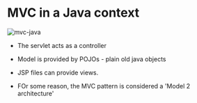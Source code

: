 # MVC in a Java context

![mvc-java](images/2019/03/mvc-java.png)

* The servlet acts as a controller
* Model is provided by POJOs - plain old java objects
* JSP files can provide views.

* FOr some reason, the MVC pattern is considered a 'Model 2 architecture'

